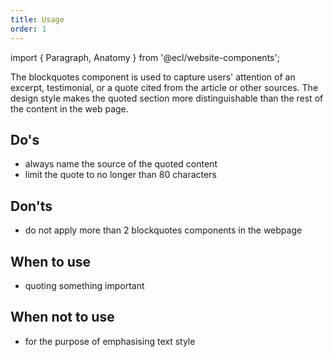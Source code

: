 ```yaml
---
title: Usage
order: 1
---
```

import { Paragraph, Anatomy } from '@ecl/website-components';

<Paragraph size="lead">
The blockquotes component is used to capture users' attention of an excerpt, testimonial, or a quote cited from the article or other sources. The design style makes the quoted section more distinguishable than the rest of the content in the web page.
</Paragraph>

## Do's

- always name the source of the quoted content
- limit the quote to no longer than 80 characters

## Don'ts

- do not apply more than 2 blockquotes components in the webpage

## When to use

- quoting something important

## When not to use

- for the purpose of emphasising text style
